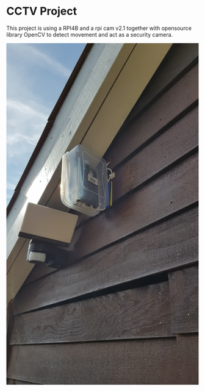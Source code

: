 # CCTV Project

This project is using a RPI4B and a rpi cam v2.1 together with opensource library OpenCV to detect movement and act as a security camera. 

![RPI+CamV2 Container](https://github.com/NGliese/Embedded/blob/master/linux/CCTV/Images/20210904_103507.jpg?v=4&s=50)
